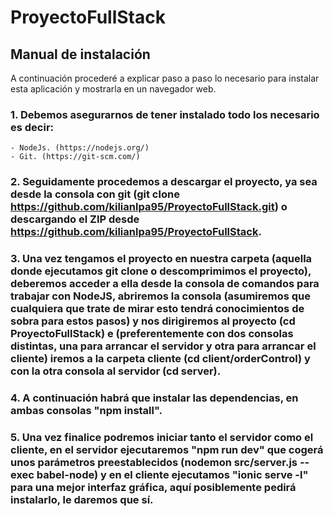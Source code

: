 # ProyectoFullStack

## Manual de instalación

A continuación procederé a explicar paso a paso lo necesario para instalar esta aplicación y mostrarla en un navegador web.

### 1. Debemos asegurarnos de tener instalado todo los necesario es decir:
    - NodeJs. (https://nodejs.org/)
    - Git. (https://git-scm.com/)

### 2. Seguidamente procedemos a descargar el proyecto, ya sea desde la consola con git (git clone https://github.com/kilianlpa95/ProyectoFullStack.git) o descargando el ZIP desde https://github.com/kilianlpa95/ProyectoFullStack.

### 3. Una vez tengamos el proyecto en nuestra carpeta (aquella donde ejecutamos git clone o descomprimimos el proyecto), deberemos acceder a ella desde la consola de comandos para trabajar con NodeJS, abriremos la consola (asumiremos que cualquiera que trate de mirar esto tendrá conocimientos de sobra para estos pasos) y nos dirigiremos al proyecto (cd ProyectoFullStack) e (preferentemente con dos consolas distintas, una para arrancar el servidor y otra para arrancar el cliente) iremos a la carpeta cliente (cd client/orderControl) y con la otra consola al servidor (cd server).

### 4. A continuación habrá que instalar las dependencias, en ambas consolas "npm install".

### 5. Una vez finalice podremos iniciar tanto el servidor como el cliente, en el servidor ejecutaremos "npm run dev" que cogerá unos parámetros preestablecidos (nodemon src/server.js --exec babel-node) y en el cliente ejecutamos "ionic serve -l" para una mejor interfaz gráfica, aquí posiblemente pedirá instalarlo, le daremos que sí.